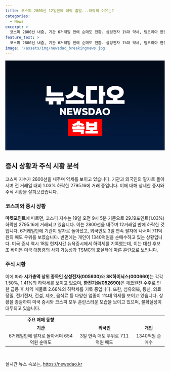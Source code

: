 ```yaml
---
title: 코스피 2800선 12일만에 하락 출발...하락의 이유는?
categories:
  - News
excerpt: >
  코스피 2800선 내줌, 기관 6거래일 만에 순매도 전환. 삼성전자 1%대 약세, 팀코리아 한전기술도 2%↓. 미국증시 하락, 불확실성 대두. 대형주 1.11% 내리며 전업종 약세.
feature_text: >
  코스피 2800선 내줌, 기관 6거래일 만에 순매도 전환. 삼성전자 1%대 약세, 팀코리아 한전기술도 2%↓. 미국증시 하락, 불확실성 대두. 대형주 1.11% 내리며 전업종 약세.
image: '/assets/img/newsdao_breakingnews.jpg'
---
```


<p><img src="/assets/img/newsdao_breakingnews.jpg" alt="cryptoinkorea 속보" /></p>

<h2 data-ke-size="size26">증시 상황과 주식 시황 분석</h2>

<p data-ke-size="size16">코스피 지수가 2800선을 내주며 약세를 보이고 있습니다. 기관과 외국인의 팔자로 돌아서며 전 거래일 대비 1.03% 하락한 2795.16에 거래 중입니다. 이에 대해 상세한 증시와 주식 시황을 살펴보겠습니다.</p>

<h3>코스피와 증시 상황</h3>

<p data-ke-size="size16"><b>마켓포인트</b>에 따르면, 코스피 지수는 19일 오전 9시 5분 기준으로 29.19포인트(1.03%) 하락한 2795.16에 거래되고 있습니다. 이는 2800선을 내주며 12거래일 만에 하락한 것입니다. 6거래일만에 기관이 팔자로 돌아섰고, 외국인도 3일 연속 팔자에 나서며 711억원의 매도 우위를 보였습니다. 반면에는 개인이 1340억원을 순매수하고 있는 상황입니다. 미국 증시 역시 18일 현지시간 뉴욕증시에서 하락세를 기록했는데, 이는 대선 후보 조 바이든 미국 대통령의 사퇴 가능성과 TSMC의 호실적에 따른 혼란으로 보입니다.</p>

<h3>주식 시황</h3>

<p data-ke-size="size16">이에 따라 <b>시가총액 상위 종목인 삼성전자(005930)</b>와 <b>SK하이닉스(000660)</b>는 각각 1.50%, 1.41%의 하락세를 보이고 있으며, <b>한전기술(052690)</b>은 체코원전 수주로 인한 급등 후 차익 매물로 2.68%의 하락세를 기록 중입니다. 또한, 섬유의복, 통신, 의료정밀, 전기전자, 건설, 제조, 음식료 등 다양한 업종이 1%대 약세를 보이고 있습니다. 상황을 총괄하여 미국 증시와 코스피 모두 혼란스러운 모습을 보이고 있으며, 불확실성이 대두되고 있습니다.</p>

<table>
    <tr>
        <td style="text-align: center; height: 17px;"><b>주요 매매 동향</b></td>
    </tr>
    <tr>
        <td style="text-align: center; height: 17px;"><b>기관</b></td>
        <td style="text-align: center; height: 17px;"><b>외국인</b></td>
        <td style="text-align: center; height: 17px;"><b>개인</b></td>
    </tr>
    <tr>
        <td style="text-align: center; height: 17px;">6거래일만에 팔자로 돌아서며 654억원 순매도</td>
        <td style="text-align: center; height: 17px;">3일 연속 매도 우위로 711억원 매도</td>
        <td style="text-align: center; height: 17px;">1340억원 순매수</td>
    </tr>
</table>

<p data-ke-size="size16">&nbsp;</p>
실시간 뉴스 속보는, <a href="https://newsdao.kr" rel="dofollow">https://newsdao.kr</a>


